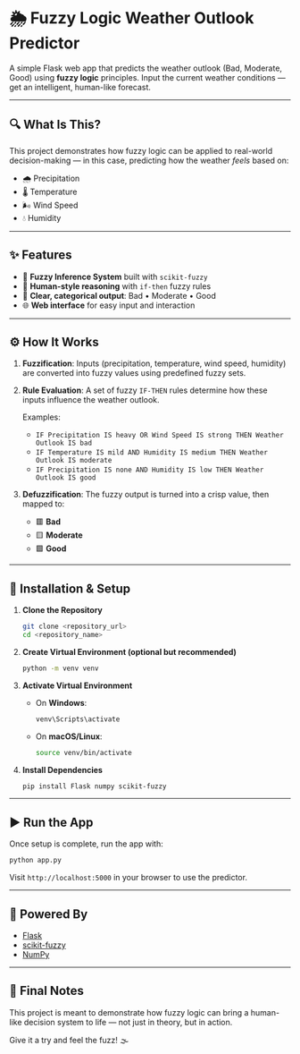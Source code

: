 # 🌦️ Fuzzy Logic Weather Outlook Predictor

A simple Flask web app that predicts the weather outlook (Bad, Moderate, Good) using **fuzzy logic** principles. Input the current weather conditions — get an intelligent, human-like forecast.

---

## 🔍 What Is This?

This project demonstrates how fuzzy logic can be applied to real-world decision-making — in this case, predicting how the weather *feels* based on:

- 🌧️ Precipitation  
- 🌡️ Temperature  
- 🌬️ Wind Speed  
- 💧 Humidity  

---

## ✨ Features

- 🔁 **Fuzzy Inference System** built with `scikit-fuzzy`
- 🧠 **Human-style reasoning** with `if-then` fuzzy rules
- 💬 **Clear, categorical output**: Bad • Moderate • Good
- 🌐 **Web interface** for easy input and interaction

---

## ⚙️ How It Works

1. **Fuzzification**: Inputs (precipitation, temperature, wind speed, humidity) are converted into fuzzy values using predefined fuzzy sets.

2. **Rule Evaluation**: A set of fuzzy `IF-THEN` rules determine how these inputs influence the weather outlook.

   Examples:
   - `IF Precipitation IS heavy OR Wind Speed IS strong THEN Weather Outlook IS bad`
   - `IF Temperature IS mild AND Humidity IS medium THEN Weather Outlook IS moderate`
   - `IF Precipitation IS none AND Humidity IS low THEN Weather Outlook IS good`

3. **Defuzzification**: The fuzzy output is turned into a crisp value, then mapped to:
   - 🟥 **Bad**
   - 🟨 **Moderate**
   - 🟩 **Good**

---

## 🚀 Installation & Setup

1. **Clone the Repository**
   ```bash
   git clone <repository_url>
   cd <repository_name>
   ```

2. **Create Virtual Environment (optional but recommended)**
   ```bash
   python -m venv venv
   ```

3. **Activate Virtual Environment**
   - On **Windows**:
     ```bash
     venv\Scripts\activate
     ```
   - On **macOS/Linux**:
     ```bash
     source venv/bin/activate
     ```

4. **Install Dependencies**
   ```bash
   pip install Flask numpy scikit-fuzzy
   ```

---

## ▶️ Run the App

Once setup is complete, run the app with:

```bash
python app.py
```

Visit `http://localhost:5000` in your browser to use the predictor.

---

## 🧠 Powered By

- [Flask](https://flask.palletsprojects.com/)
- [scikit-fuzzy](https://github.com/scikit-fuzzy/scikit-fuzzy)
- [NumPy](https://numpy.org/)

---

## 📌 Final Notes

This project is meant to demonstrate how fuzzy logic can bring a human-like decision system to life — not just in theory, but in action.

Give it a try and feel the fuzz! 🌫️
